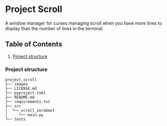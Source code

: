 # Project Scroll
A window manager for curses managing scroll when you have more lines to display than the number of lines in the terminal.

## Table of Contents
1. [Project structure](#project-structure)

### Project structure
```
project_scroll
├── images
├── LICENSE.md
├── pyproject.toml
├── README.md
├── requirements.txt
├── src
│  └── scroll_zerobeef
│     └── main.py
└── tests
```
